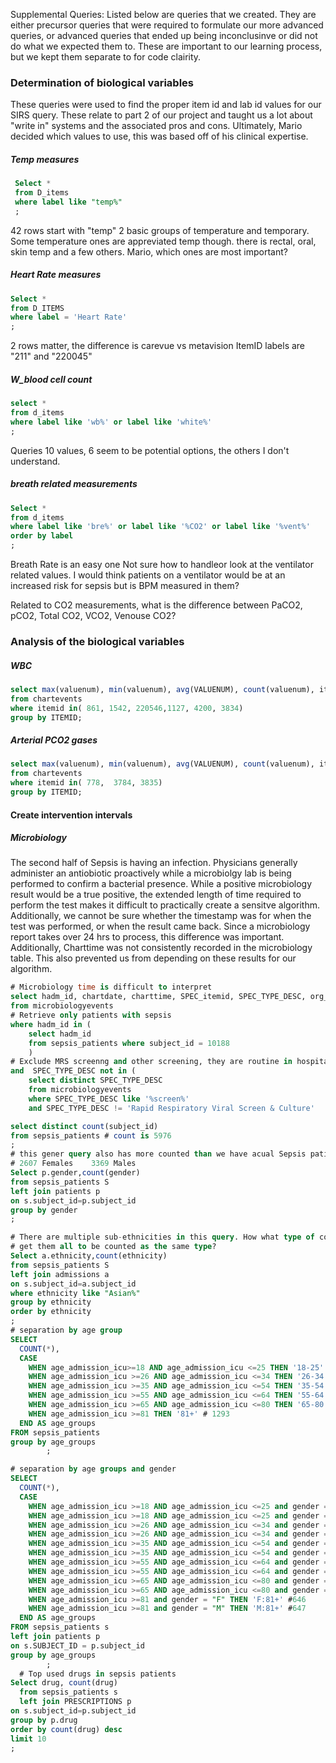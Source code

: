 Supplemental Queries:
Listed below are queries that we created. They are either precursor queries that were required to formulate our more advanced queries, or advanced queries that ended up being inconclusinve or did not do what we expected them to. These are important to our learning process, but we kept them separate to for code clairity. 

### Determination of biological variables
These queries were used to find the proper item id and lab id values for our SIRS query. These relate to part 2 of our project and taught us a lot about "write in" systems and the associated pros and cons. Ultimately, Mario decided which values to use, this was based off of his clinical expertise.
##### Temp measures
``` SQL
 Select *
 from D_items
 where label like "temp%"
 ;
 ```
 42 rows start with "temp" 2 basic groups of temperature and temporary. Some temperature ones are appreviated temp though.
   there is rectal, oral, skin temp and a few others. Mario, which ones are most important?
 
 ##### Heart Rate measures
 ```SQL
 Select *
 from D_ITEMS 
 where label = 'Heart Rate'
 ;
 ```
 2 rows matter, the difference is carevue vs metavision
 ItemID labels are "211" and "220045"
 
 
 ##### W_blood cell count 
 ``` SQL
 select *
 from d_items
 where label like 'wb%' or label like 'white%'
 ;
 ```
 Queries 10 values, 6 seem to be potential options, the others I don't understand.
 
 
 ##### breath related measurements
 ``` SQL
 Select *
 from d_items
 where label like 'bre%' or label like '%CO2' or label like '%vent%'
 order by label
 ;
 ```
 Breath Rate is an easy one
 Not sure how to handleor look at the ventilator related values. I would think patients on a
 ventilator would be at an increased risk for sepsis but is BPM measured in them? 
 
 Related to CO2 measurements, what is the difference between PaCO2, pCO2, Total CO2, VCO2, Venouse CO2?

### Analysis of the biological variables
##### WBC
```SQL
select max(valuenum), min(valuenum), avg(VALUENUM), count(valuenum), itemid
from chartevents
where itemid in( 861, 1542, 220546,1127, 4200, 3834)
group by ITEMID;
```

##### Arterial PCO2 gases
```SQL
select max(valuenum), min(valuenum), avg(VALUENUM), count(valuenum), itemid
from chartevents
where itemid in( 778,  3784, 3835)
group by ITEMID;


```
#### Create intervention intervals
##### Microbiology
The second half of Sepsis is having an infection. Physicians generally administer an antiobiotic proactively while a microbiolgy lab is being performed to confirm a bacterial presence. While a positive microbiology result would be a true positive, the extended length of time required to perform the test makes it difficult to practically create a sensitve algorithm. Additionally, we cannot be sure whether the timestamp was for when the test was performed, or when the result came back. Since a microbiology report takes over 24 hrs to process, this difference was important. Additionally, Charttime was not consistently recorded in the microbiology table. This also prevented us from depending on these results for our algorithm. 
``` SQL
# Microbiology time is difficult to interpret 
select hadm_id, chartdate, charttime, SPEC_itemid, SPEC_TYPE_DESC, org_itemid
from microbiologyevents
# Retrieve only patients with sepsis
where hadm_id in (
	select hadm_id
	from sepsis_patients where subject_id = 10188
	)
# Exclude MRS screenng and other screening, they are routine in hospitals
and  SPEC_TYPE_DESC not in (
	select distinct SPEC_TYPE_DESC
	from microbiologyevents
	where SPEC_TYPE_DESC like '%screen%' 
	and SPEC_TYPE_DESC != 'Rapid Respiratory Viral Screen & Culture'
````

````Sql
select distinct count(subject_id)
from sepsis_patients # count is 5976
;
# this gener query also has more counted than we have acual Sepsis patients. 
# 2607 Females    3369 Males
Select p.gender,count(gender)
from sepsis_patients S 
left join patients p
on s.subject_id=p.subject_id
group by gender
;

# There are multiple sub-ethnicities in this query. How what type of command to I do to
# get them all to be counted as the same type? 
Select a.ethnicity,count(ethnicity)
from sepsis_patients S 
left join admissions a
on s.subject_id=a.subject_id
where ethnicity like "Asian%"
group by ethnicity
order by ethnicity
;
# separation by age group
SELECT
  COUNT(*),
  CASE
    WHEN age_admission_icu>=18 AND age_admission_icu <=25 THEN '18-25' # 67
    WHEN age_admission_icu >=26 AND age_admission_icu <=34 THEN '26-34' # 183
    WHEN age_admission_icu >=35 AND age_admission_icu <=54 THEN '35-54' # 1135
    WHEN age_admission_icu >=55 AND age_admission_icu <=64 THEN '55-64'# 1212
    WHEN age_admission_icu >=65 AND age_admission_icu <=80 THEN '65-80' # 2086
    WHEN age_admission_icu >=81 THEN '81+' # 1293
  END AS age_groups
FROM sepsis_patients
group by age_groups
        ;

# separation by age groups and gender
SELECT
  COUNT(*),
  CASE
    WHEN age_admission_icu >=18 AND age_admission_icu <=25 and gender = "F" THEN 'F:18-25' #41
	WHEN age_admission_icu >=18 AND age_admission_icu <=25 and gender = "M" THEN 'M:18-25' #26
    WHEN age_admission_icu >=26 AND age_admission_icu <=34 and gender = "F" THEN 'F:26-34' #77
	WHEN age_admission_icu >=26 AND age_admission_icu <=34 and gender = "M" THEN 'M:26-34' #106
    WHEN age_admission_icu >=35 AND age_admission_icu <=54 and gender = "F" THEN 'F:35-54' #465
	WHEN age_admission_icu >=35 AND age_admission_icu <=54 and gender = "M" THEN 'M:35-54' #670
	WHEN age_admission_icu >=55 AND age_admission_icu <=64 and gender = "F" THEN 'F:55-64' #507
	WHEN age_admission_icu >=55 AND age_admission_icu <=64 and gender = "M" THEN 'M:55-64' #705
    WHEN age_admission_icu >=65 AND age_admission_icu <=80 and gender = "F" THEN 'F:65-80' #871
	WHEN age_admission_icu >=65 AND age_admission_icu <=80 and gender = "M" THEN 'M:65-80' #1215
    WHEN age_admission_icu >=81 and gender = "F" THEN 'F:81+' #646
	WHEN age_admission_icu >=81 and gender = "M" THEN 'M:81+' #647
  END AS age_groups
FROM sepsis_patients s
left join patients p
on s.SUBJECT_ID = p.subject_id
group by age_groups
        ;
  # Top used drugs in sepsis patients      
Select drug, count(drug)
  from sepsis_patients s
  left join PRESCRIPTIONS p
on s.subject_id=p.subject_id
group by p.drug
order by count(drug) desc
limit 10
;
